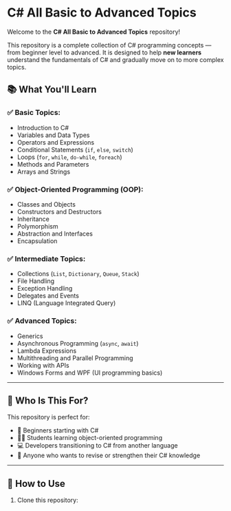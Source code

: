 # C# All Basic to Advanced Topics

Welcome to the **C# All Basic to Advanced Topics** repository!

This repository is a complete collection of C# programming concepts — from beginner level to advanced. It is designed to help **new learners** understand the fundamentals of C# and gradually move on to more complex topics.

## 📚 What You'll Learn

### ✅ Basic Topics:
- Introduction to C#
- Variables and Data Types
- Operators and Expressions
- Conditional Statements (`if`, `else`, `switch`)
- Loops (`for`, `while`, `do-while`, `foreach`)
- Methods and Parameters
- Arrays and Strings

### ✅ Object-Oriented Programming (OOP):
- Classes and Objects
- Constructors and Destructors
- Inheritance
- Polymorphism
- Abstraction and Interfaces
- Encapsulation

### ✅ Intermediate Topics:
- Collections (`List`, `Dictionary`, `Queue`, `Stack`)
- File Handling
- Exception Handling
- Delegates and Events
- LINQ (Language Integrated Query)

### ✅ Advanced Topics:
- Generics
- Asynchronous Programming (`async`, `await`)
- Lambda Expressions
- Multithreading and Parallel Programming
- Working with APIs
- Windows Forms and WPF (UI programming basics)

---

## 🙋 Who Is This For?

This repository is perfect for:
- 📘 Beginners starting with C#
- 🧑‍🎓 Students learning object-oriented programming
- 💻 Developers transitioning to C# from another language
- 🔁 Anyone who wants to revise or strengthen their C# knowledge

---

## 🚀 How to Use

1. Clone this repository:
